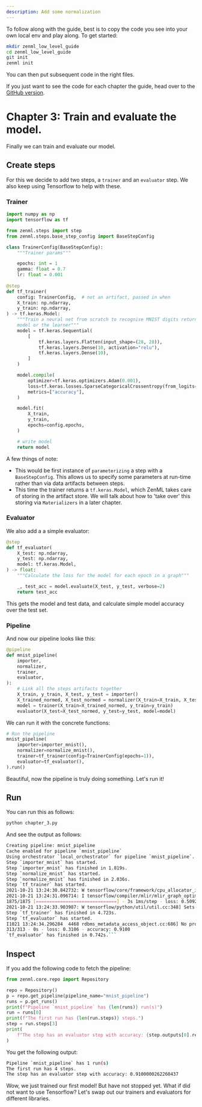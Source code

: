 ```yaml
---
description: Add some normalization
---
```


To follow along with the guide, best is to copy the code you see into your own local env and play along. To get started:

```bash
mkdir zenml_low_level_guide
cd zenml_low_level_guide
git init
zenml init
```

You can then put subsequent code in the right files.

If you just want to see the code for each chapter the guide, head over to the [GitHub version](https://github.com/zenml-io/zenml/tree/main/examples/low_level_guide/).

# Chapter 3: Train and evaluate the model.

Finally we can train and evaluate our model. 
## Create steps

For this we decide to add two steps, a `trainer` and an `evaluator` step. We also keep using Tensorflow to help with these.

### Trainer

```python
import numpy as np
import tensorflow as tf

from zenml.steps import step
from zenml.steps.base_step_config import BaseStepConfig

class TrainerConfig(BaseStepConfig):
    """Trainer params"""

    epochs: int = 1
    gamma: float = 0.7
    lr: float = 0.001
    
@step
def tf_trainer(
    config: TrainerConfig,  # not an artifact, passed in when 
    X_train: np.ndarray,
    y_train: np.ndarray,
) -> tf.keras.Model:
    """Train a neural net from scratch to recognise MNIST digits return our
    model or the learner"""
    model = tf.keras.Sequential(
        [
            tf.keras.layers.Flatten(input_shape=(28, 28)),
            tf.keras.layers.Dense(10, activation="relu"),
            tf.keras.layers.Dense(10),
        ]
    )

    model.compile(
        optimizer=tf.keras.optimizers.Adam(0.001),
        loss=tf.keras.losses.SparseCategoricalCrossentropy(from_logits=True),
        metrics=["accuracy"],
    )

    model.fit(
        X_train,
        y_train,
        epochs=config.epochs,
    )

    # write model
    return model
```

A few things of note:

* This would be first instance of `parameterizing` a step with a `BaseStepConfig`. This allows us to specify some parameters at run-time rather than via data artifacts between steps.
* This time the trainer returns a `tf.keras.Model`, which ZenML takes care of storing in the artifact store. We will talk about how to 'take over' this storing via `Materializers` in a later chapter.

### Evaluator
We also add a a simple evaluator:

```python
@step
def tf_evaluator(
    X_test: np.ndarray,
    y_test: np.ndarray,
    model: tf.keras.Model,
) -> float:
    """Calculate the loss for the model for each epoch in a graph"""

    _, test_acc = model.evaluate(X_test, y_test, verbose=2)
    return test_acc
```

This gets the model and test data, and calculate simple model accuracy over the test set.

### Pipeline

And now our pipeline looks like this:

```python
@pipeline
def mnist_pipeline(
    importer,
    normalizer,
    trainer,
    evaluator,
):
    # Link all the steps artifacts together
    X_train, y_train, X_test, y_test = importer()
    X_trained_normed, X_test_normed = normalizer(X_train=X_train, X_test=X_test)
    model = trainer(X_train=X_trained_normed, y_train=y_train)
    evaluator(X_test=X_test_normed, y_test=y_test, model=model)
```

We can run it with the concrete functions:

```python
# Run the pipeline
mnist_pipeline(
    importer=importer_mnist(),
    normalizer=normalize_mnist(),
    trainer=tf_trainer(config=TrainerConfig(epochs=1)),
    evaluator=tf_evaluator(),
).run()
```

Beautiful, now the pipeline is truly doing something. Let's run it!

## Run
You can run this as follows:

```python
python chapter_3.py
```
And see the output as follows:

```bash
Creating pipeline: mnist_pipeline
Cache enabled for pipeline `mnist_pipeline`
Using orchestrator `local_orchestrator` for pipeline `mnist_pipeline`. Running pipeline..
Step `importer_mnist` has started.
Step `importer_mnist` has finished in 1.819s.
Step `normalize_mnist` has started.
Step `normalize_mnist` has finished in 2.036s.
Step `tf_trainer` has started.
2021-10-21 13:24:30.842732: W tensorflow/core/framework/cpu_allocator_impl.cc:80] Allocation of 188160000 exceeds 10% of free system memory.
2021-10-21 13:24:31.096714: I tensorflow/compiler/mlir/mlir_graph_optimization_pass.cc:185] None of the MLIR Optimization Passes are enabled (registered 2)
1875/1875 [==============================] - 3s 1ms/step - loss: 0.5092 - accuracy: 0.8567
2021-10-21 13:24:33.903987: W tensorflow/python/util/util.cc:348] Sets are not currently considered sequences, but this may change in the future, so consider avoiding using them.
Step `tf_trainer` has finished in 4.723s.
Step `tf_evaluator` has started.
I1021 13:24:34.296284  4468 rdbms_metadata_access_object.cc:686] No property is defined for the Type
313/313 - 0s - loss: 0.3106 - accuracy: 0.9100
`tf_evaluator` has finished in 0.742s.```
```

## Inspect 

If you add the following code to fetch the pipeline:

```python
from zenml.core.repo import Repository

repo = Repository()
p = repo.get_pipeline(pipeline_name="mnist_pipeline")
runs = p.get_runs()
print(f"Pipeline `mnist_pipeline` has {len(runs)} run(s)")
run = runs[0]
print(f"The first run has {len(run.steps)} steps.")
step = run.steps[3]
print(
    f"The step has an evaluator step with accuracy: {step.outputs[0].read(None)}"
)
```

You get the following output:

```bash
Pipeline `mnist_pipeline` has 1 run(s)
The first run has 4 steps.
The step has an evaluator step with accuracy: 0.9100000262260437
```

Wow, we just trained our first model! But have not stopped yet. What if did not want to use Tensorflow? Let's swap out our trainers and evaluators for different libraries.